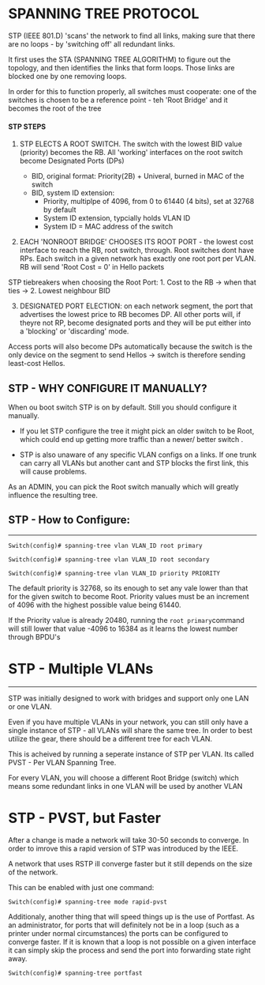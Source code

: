 # SPANNING TREE PROTOCOL

STP (IEEE 801.D) 'scans' the network to find all links, making sure that there are no loops - by 'switching off' all redundant links.

It first uses the STA (SPANNING TREE ALGORITHM) to figure out the topology, and then identifies the links that form loops. Those links are blocked one by one removing loops.

In order for this to function properly, all switches must cooperate: one of the switches is chosen to be a reference point - teh 'Root Bridge' and it becomes the root of the tree


#### STP STEPS

1. STP ELECTS A ROOT SWITCH. The switch with the lowest BID value (priority) becomes the RB. All 'working' interfaces on the root switch become Designated Ports (DPs)
	
	- BID, original format: Priority(2B) + Univeral, burned in MAC of the switch
	- BID, system ID extension:
		- Priority, multiplpe of 4096, from 0 to 61440 (4 bits), set at 32768 by default
		- System ID extension, typcially holds VLAN ID 
		- System ID = MAC address of the switch

2. EACH 'NONROOT BRIDGE' CHOOSES ITS ROOT PORT - the lowest cost interface to reach the RB, root switch, through. Root switches dont have RPs. Each switch in a given network has exactly one root port per VLAN. RB will send 'Root Cost = 0' in Hello packets

STP tiebreakers when choosing the Root Port:
	1. Cost to the RB -> when that ties ->
	2. Lowest neighbour BID

3. DESIGNATED PORT ELECTION: on each network segment, the port that advertises the lowest price to RB becomes DP. All other ports will, if theyre not RP, become designated ports and they will be put either into a 'blocking' or 'discarding' mode.

Access ports will also become DPs automatically because the switch is the only device on the segment to send Hellos -> switch is therefore sending least-cost Hellos.


STP - WHY CONFIGURE IT MANUALLY?
--------------------------------

When ou boot  switch STP is on by default. Still you should configure it manually.

- If you let STP configure the tree it might pick an older switch to be Root, which could end up getting more traffic than a newer/ better switch .

- STP is also unaware of any specific VLAN configs on a links. If one trunk can carry all VLANs but another cant and STP blocks the first link, this will cause problems.

As an ADMIN, you can pick the Root switch manually which will greatly influence the resulting tree.


## STP - How to Configure:
--------------------------

```
Switch(config)# spanning-tree vlan VLAN_ID root primary

Switch(config)# spanning-tree vlan VLAN_ID root secondary

Switch(config)# spanning-tree vlan VLAN_ID priority PRIORITY
```

The default priority is 32768, so its enough to set any vale lower than that for the given switch to become Root. Priority values must be an increment of 4096 with the highest possible value being 61440.

If the Priority value is already 20480, running the ```root primary```command will still lower that value -4096 to 16384 as it learns the lowest number through BPDU's

# STP - Multiple VLANs
----------------------

STP was initially designed to work with bridges and support only one LAN or one VLAN.

Even if you have multiple VLANs in your network, you can still only have a single instance of STP - all VLANs will share the same tree. In order to best utilize the gear, there should be a different tree for each VLAN.

This is acheived by running a seperate instance of STP per VLAN. Its called PVST - Per VLAN Spanning Tree.

For every VLAN, you will choose a different Root Bridge (switch) which means some redundant links in one VLAN will be used by another VLAN

# STP - PVST, but Faster

After a change is made a network will take 30-50 seconds to converge. In order to imrove this a rapid version of STP was introduced by the IEEE.

A network that uses RSTP ill converge faster but it still depends on the size of the network.

This can be enabled with just one command:
```
Switch(config)# spanning-tree mode rapid-pvst
```

Additionaly, another thing that will speed things up is the use of Portfast. As an administrator, for ports that will definitely not be in a loop (such as a printer under normal circumstances) the ports can be configured to converge faster. If it is known that a loop is not possible on a given interface it can simply skip the process and send the port into forwarding state right away.

```
Switch(config)# spanning-tree portfast
```
















